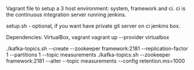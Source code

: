 Vagrant file to setup a 3 host environment: system, framework and ci. 
ci is the continuous integration server running jenkins.

setup.sh - optional, if you want have private git server on ci jenkins box.

Dependencies: VirtualBox, vagrant
vagrant up --provider virtualbox

./kafka-topics.sh --create --zookeeper framework:2181 --replication-factor 1 --partitions 1 --topic measurements
./kafka-topics.sh --zookeeper framework:2181 --alter --topic measurements --config retention.ms=1000
